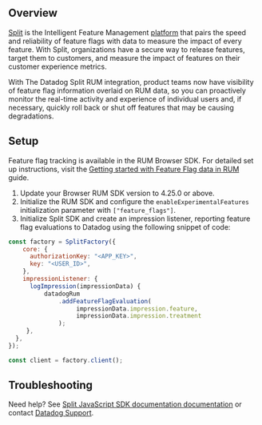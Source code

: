 
## Overview

[Split][1] is the Intelligent Feature Management [platform][2] that pairs the speed and reliability of feature flags with data to measure the impact of every feature. With Split, organizations have a secure way to release features, target them to customers, and measure the impact of features on their customer experience metrics.

With The Datadog Split RUM integration, product teams now have visibility of feature flag information overlaid on RUM data, so you can proactively monitor the real-time activity and experience of individual users and, if necessary, quickly roll back or shut off features that may be causing degradations.

## Setup

Feature flag tracking is available in the RUM Browser SDK. For detailed set up instructions, visit the [Getting started with Feature Flag data in RUM][3] guide.

1. Update your Browser RUM SDK version to 4.25.0 or above.
2. Initialize the RUM SDK and configure the `enableExperimentalFeatures` initialization parameter with `["feature_flags"]`.
3. Initialize Split SDK and create an impression listener, reporting feature flag evaluations to Datadog using the following snippet of code:


```javascript
const factory = SplitFactory({
    core: {
      authorizationKey: "<APP_KEY>",
      key: "<USER_ID>",
    },
    impressionListener: {
      logImpression(impressionData) {              
          datadogRum
              .addFeatureFlagEvaluation(
                   impressionData.impression.feature,
                   impressionData.impression.treatment
              );
     },
  },
});

const client = factory.client();
```

## Troubleshooting

Need help? See [Split JavaScript SDK documentation documentation][4] or contact [Datadog Support][5].

[1]: https://split.io
[2]: https://www.split.io/product/
[3]: https://docs.datadoghq.com/real_user_monitoring/guide/setup-feature-flag-data-collection/
[4]: https://help.split.io/hc/en-us/articles/360020448791-JavaScript-SDK#2-instantiate-the-sdk-and-create-a-new-split-client
[5]: https://docs.datadoghq.com/help/
